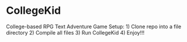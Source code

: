 # CollegeKid
College-based RPG Text Adventure Game
Setup: 
      1) Clone repo into a file directory
      2) Compile all files
      3) Run CollegeKid
      4) Enjoy!!!
